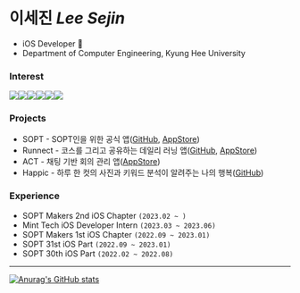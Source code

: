 # 이세진 *Lee Sejin*
- iOS Developer 🍎
- Department of Computer Engineering, Kyung Hee University

### Interest
<div style="display: flex; align-items: flex-start;">
  <img src="https://img.shields.io/badge/iOS-000000?style=flat-square&logo=Apple&logoColor=white"/>
  <img src="https://img.shields.io/badge/Swift-F05138?style=flat-square&logo=Swift&logoColor=white"/>
  <img src="https://img.shields.io/badge/Xcode-147EFB?style=flat-square&logo=Xcode&logoColor=white"/>
  <img src="https://img.shields.io/badge/Firebase-FFCA28?style=flat-square&logo=Firebase&logoColor=black"/>
  <img src="https://img.shields.io/badge/Fastlane-inactive?style=flat&logo=Fastlane"/>
  <img src="https://img.shields.io/badge/Git-f05030?style=flat&logo=Git&logoColor=white"/>
</div>

### Projects
- SOPT - SOPT인을 위한 공식 앱([GitHub](https://github.com/sopt-makers/SOPT-iOS), [AppStore](https://apps.apple.com/us/app/sopt/id6444594319))
- Runnect - 코스를 그리고 공유하는 데일리 러닝 앱([GitHub](https://github.com/Runnect/Runnect-iOS), [AppStore](https://apps.apple.com/us/app/runnect/id1663884202))
- ACT - 채팅 기반 회의 관리 앱([AppStore](https://apps.apple.com/gb/app/act-awave/id6447057371))
- Happic - 하루 한 컷의 사진과 키워드 분석이 알려주는 나의 행복([GitHub](https://github.com/TeamHappic/happic-iOS))

### Experience
- SOPT Makers 2nd iOS Chapter `(2023.02 ~ )`
- Mint Tech iOS Developer Intern `(2023.03 ~ 2023.06)`
- SOPT Makers 1st iOS Chapter `(2022.09 ~ 2023.01)`
- SOPT 31st iOS Part `(2022.09 ~ 2023.01)`
- SOPT 30th iOS Part `(2022.02 ~ 2022.08)`

---
[![Anurag's GitHub stats](https://github-readme-stats.vercel.app/api?username=lsj8706&count_private=true)](https://github.com/anuraghazra/github-readme-stats)
  


<!--
**lsj8706/lsj8706** is a ✨ _special_ ✨ repository because its `README.md` (this file) appears on your GitHub profile.

Here are some ideas to get you started:

- 🔭 I’m currently working on ...
- 🌱 I’m currently learning ...
- 👯 I’m looking to collaborate on ...
- 🤔 I’m looking for help with ...
- 💬 Ask me about ...
- 📫 How to reach me: ...
- 😄 Pronouns: ...
- ⚡ Fun fact: ...
-->
